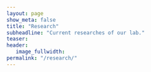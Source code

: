 ```yaml
---
layout: page
show_meta: false
title: "Research"
subheadline: "Current researches of our lab."
teaser: 
header:
   image_fullwidth: 
permalink: "/research/"
---
```

